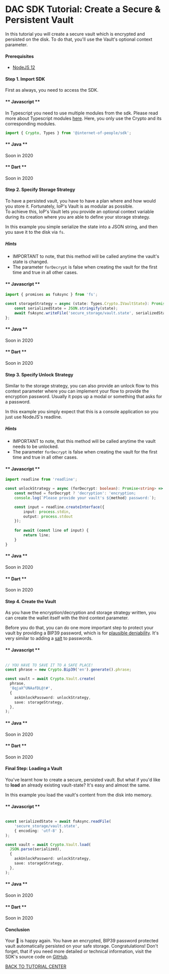 # DAC SDK Tutorial: Create a Secure & Persistent Vault

In this tutorial you will create a secure vault which is encrypted and persisted on the disk. To do that, you'll use the Vault's optional context parameter.

#### Prerequisites

- [NodeJS 12](https://nodejs.org/en/)

#### Step 1. Import SDK

First as always, you need to access the SDK.

<!-- tabs:start -->

#### ** Javascript **

In Typescript you need to use multiple modules from the sdk. Please read more about Typescript modules [here](https://github.com/Internet-of-People/morpheus-ts/tree/master/packages/sdk#Modules).
Here, you only use the Crypto and its corresponding modules.

```typescript
import { Crypto, Types } from '@internet-of-people/sdk';
```

#### ** Java **

Soon in 2020

#### ** Dart **

Soon in 2020

<!-- tabs:end -->

#### Step 2. Specify Storage Strategy

<div class="row no-gutters">
    <div class="col-6 pr-3">
        To have a persisted vault, you have to have a plan where and how would you store it. Fortunately, IoP's Vault is as modular as possible. <br>
        To achieve this, IoP's Vault lets you provide an optional context variable during its creation where you are able to define your storage strategy.
        <p>
            In this example you simple serialize the state into a JSON string, and then you save it to the disk via <code>fs</code>.
        </p>
    </div>
    <div class="col-6">
        <div class="alert alert-info pb-0 mb-0">
            <h5>Hints</h5>
            <ul>
                <li>IMPORTANT to note, that this method will be called anytime the vault's state is changed.</li>
                <li>The parameter <code>forDecrypt</code> is false when creating the vault for the first time and true in all other cases.</li>
            </ul>
        </div>
    </div>
</div>

<!-- tabs:start -->

#### ** Javascript **

```typescript
import { promises as fsAsync } from 'fs';

const storageStrategy = async (state: Types.Crypto.IVaultState): Promise<void> => {
    const serializedState = JSON.stringify(state);
    await fsAsync.writeFile('secure_storage/vault.state', serializedState);
};
```

#### ** Java **

Soon in 2020

#### ** Dart **

Soon in 2020

<!-- tabs:end -->

#### Step 3. Specify Unlock Strategy

<div class="row no-gutters">
    <div class="col-6 pr-3">
        Similar to the storage strategy, you can also provide an unlock flow to this context parameter where you can implement your flow to provide the encryption password.
        Usually it pops up a modal or something that asks for a password.
        <p>
            In this example you simply expect that this is a console application so you just use NodeJS's readline.
        </p>
    </div>
    <div class="col-6">
        <div class="alert alert-info pb-0 mb-0">
            <h5>Hints</h5>
            <ul>
                <li>IMPORTANT to note, that this method will be called anytime the vault needs to be unlocked.</li>
                <li>The parameter <code>forDecrypt</code> is false when creating the vault for the first time and true in all other cases.</li>
            </ul>
        </div>
    </div>
</div>

<!-- tabs:start -->

#### ** Javascript **

```typescript
import readline from 'readline';

const unlockStrategy = async (forDecrypt: boolean): Promise<string> => {
    const method = forDecrypt ? 'decryption': 'encryption;
    console.log(`Please provide your vault's ${method} password:`);

    const input = readline.createInterface({
        input: process.stdin,
        output: process.stdout
    });
    
    for await (const line of input) {
        return line;
    }
}
```

#### ** Java **

Soon in 2020

#### ** Dart **

Soon in 2020

<!-- tabs:end -->

#### Step 4. Create the Vault

As you have the encryption/decryption and storage strategy written, you can create the wallet itself with the third context parameter.
<p>
    Before you do that, you can do one more important step to protect your vault by providing a BIP39 password, which is for <a href="https://en.wikipedia.org/wiki/Plausible_deniability" target="_blank">plausible deniability</a>. It's very similar to adding a <a href="https://en.wikipedia.org/wiki/Salt_(cryptography)" target="_blank">salt</a> to passwords.
</p>

<!-- tabs:start -->

#### ** Javascript **

```typescript

// YOU HAVE TO SAVE IT TO A SAFE PLACE!
const phrase = new Crypto.Bip39('en').generate().phrase;

const vault = await Crypto.Vault.create(
  phrase,
  '8qjaX^UNAafDL@!#',
  {
    askUnlockPassword: unlockStrategy,
    save: storageStrategy,
  },
);
```

#### ** Java **

Soon in 2020

#### ** Dart **

Soon in 2020

<!-- tabs:end -->

#### Final Step: Loading a Vault

You've learnt how to create a secure, persisted vault. But what if you'd like to **load** an already existing vault-state?
It's easy and almost the same.
<p>
    In this example you load the vault's content from the disk into memory.
</p>

<!-- tabs:start -->

#### ** Javascript **

```typescript

const serializedState = await fsAsync.readFile(
    'secure_storage/vault.state',
    { encoding: 'utf-8' },
);

const vault = await Crypto.Vault.load(
  JSON.parse(serialized),
  {
    askUnlockPassword: unlockStrategy,
    save: storageStrategy,
  },
);
```

#### ** Java **

Soon in 2020

#### ** Dart **

Soon in 2020

<!-- tabs:end -->

#### Conclusion

Your 🦄 is happy again. You have an encrypted, BIP39 password protected vault automatically persisted on your safe storage. Congratulations! Don't forget, that if you need more detailed or technical information, visit the SDK's source code on [GitHub](https://github.com/Internet-of-People/morpheus-ts/tree/master/packages/sdk).

<a href="/#/sdk/dac?id=tutorial-center" class="btn btn-sm btn-primary mt-5">BACK TO TUTORIAL CENTER</a>